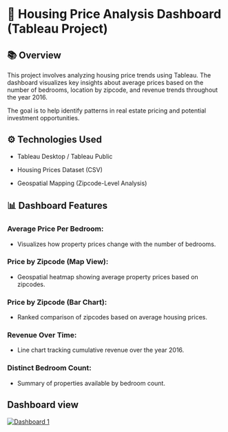 # 🏡 Housing Price Analysis Dashboard (Tableau Project)

## 📚 Overview

This project involves analyzing housing price trends using Tableau.
The dashboard visualizes key insights about average prices based on the number of bedrooms, location by zipcode, and revenue trends throughout the year 2016.

The goal is to help identify patterns in real estate pricing and potential investment opportunities.

## ⚙️ Technologies Used

- Tableau Desktop / Tableau Public

-  Housing Prices Dataset (CSV)

-  Geospatial Mapping (Zipcode-Level Analysis)

## 📊 Dashboard Features

### Average Price Per Bedroom:
  - Visualizes how property prices change with the number of bedrooms.

### Price by Zipcode (Map View):
  - Geospatial heatmap showing average property prices based on zipcodes.

### Price by Zipcode (Bar Chart):
  - Ranked comparison of zipcodes based on average housing prices.

### Revenue Over Time:
  - Line chart tracking cumulative revenue over the year 2016.

### Distinct Bedroom Count:
  - Summary of properties available by bedroom count.

## Dashboard view
<div class='tableauPlaceholder' id='viz1745839658902' style='position: relative'><noscript><a href='#'><img alt='Dashboard 1 ' src='https:&#47;&#47;public.tableau.com&#47;static&#47;images&#47;Ta&#47;TableauProject1_17452388662170&#47;Dashboard1&#47;1_rss.png' style='border: none' /></a></noscript><object class='tableauViz'  style='display:none;'><param name='host_url' value='https%3A%2F%2Fpublic.tableau.com%2F' /> <param name='embed_code_version' value='3' /> <param name='site_root' value='' /><param name='name' value='TableauProject1_17452388662170&#47;Dashboard1' /><param name='tabs' value='no' /><param name='toolbar' value='yes' /><param name='static_image' value='https:&#47;&#47;public.tableau.com&#47;static&#47;images&#47;Ta&#47;TableauProject1_17452388662170&#47;Dashboard1&#47;1.png' /> <param name='animate_transition' value='yes' /><param name='display_static_image' value='yes' /><param name='display_spinner' value='yes' /><param name='display_overlay' value='yes' /><param name='display_count' value='yes' /><param name='language' value='en-US' /></object></div>                <script type='text/javascript'>                    var divElement = document.getElementById('viz1745839658902');                    var vizElement = divElement.getElementsByTagName('object')[0];                    if ( divElement.offsetWidth > 800 ) { vizElement.style.width='100%';vizElement.style.height=(divElement.offsetWidth*0.75)+'px';} else if ( divElement.offsetWidth > 500 ) { vizElement.style.width='100%';vizElement.style.height=(divElement.offsetWidth*0.75)+'px';} else { vizElement.style.width='100%';vizElement.style.height='1577px';}                     var scriptElement = document.createElement('script');                    scriptElement.src = 'https://public.tableau.com/javascripts/api/viz_v1.js';                    vizElement.parentNode.insertBefore(scriptElement, vizElement);                </script>
